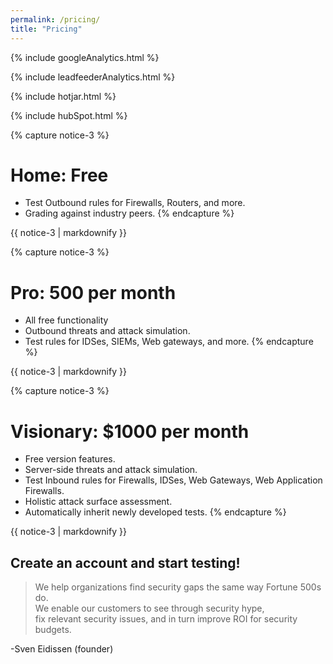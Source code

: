 ```yaml
---
permalink: /pricing/
title: "Pricing"
---
```

<!-- Google analytics -->
{% include googleAnalytics.html %}
<!-- Leadfeeder analytics -->
{% include leadfeederAnalytics.html %}
<!-- Hotjar analytics -->
{% include hotjar.html %}
<!-- Hub Spot analytics -->
{% include hubSpot.html %}

{% capture notice-3 %}
# Home: Free
* Test Outbound rules for Firewalls, Routers, and more.
* Grading against industry peers.
{% endcapture %}
<div class="notice">{{ notice-3 | markdownify }}</div>

{% capture notice-3 %}
# Pro: 500 per month
* All free functionality
* Outbound threats and attack simulation.
* Test rules for IDSes, SIEMs, Web gateways, and more.
{% endcapture %}
<div class="notice">{{ notice-3 | markdownify }}</div>

{% capture notice-3 %}
# Visionary:  $1000 per month
* Free version features.
* Server-side threats and attack simulation.
* Test Inbound rules for Firewalls, IDSes, Web Gateways, Web Application Firewalls.
* Holistic attack surface assessment.
* Automatically inherit newly developed tests.
{% endcapture %}
<div class="notice">{{ notice-3 | markdownify }}</div>

## Create an account and start testing!

<script charset="utf-8" type="text/javascript" src="//js.hsforms.net/forms/shell.js"></script>
<script>
  hbspt.forms.create({
	portalId: "8898112",
	formId: "2b1cfdb3-6618-4dd8-86e4-4786274c0d38"
});
</script>

>We help organizations find security gaps the same way Fortune 500s do.  
>We enable our customers to see through security hype,  
>fix relevant security issues, 
>and in turn improve ROI for security budgets. 

-Sven Eidissen (founder)